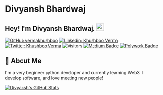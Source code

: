 
# Divyansh Bhardwaj


## Hey! I'm Divyansh Bhardwaj. <img src="https://media.giphy.com/media/hvRJCLFzcasrR4ia7z/giphy.gif" width="25px">

[![GitHub vermakhushboo](https://img.shields.io/github/followers/vermakhushboo?label=follow&style=social)](https://github.com/vermakhushboo)
[![Linkedin: Khushboo Verma](https://img.shields.io/badge/-Khushboo%20Verma-blue?style=flat-square&logo=Linkedin&logoColor=white&link=https://www.linkedin.com/in/verma-khushboo/)](https://www.linkedin.com/in/verma-khushboo/)
[![Twitter: Khushboo Verma](https://img.shields.io/twitter/follow/khushbooverma_?style=social)](https://twitter.com/khushbooverma_)
![Visitors](https://visitor-badge.glitch.me/badge?page_id=vermakhushboo&left_color=gray&right_color=blue)
[![Medium Badge](https://img.shields.io/badge/-@Khushboo%20Verma-black?style=flat-square&labelColor=000000&logo=Medium&link=https://medium.com/@khushboo-verma)](https://medium.com/@khushboo-verma)
[![Polywork Badge](https://img.shields.io/badge/-khushbooverma-orange?style=flat-square&logo=polywork&logoColor=black&link=http://polywork.com/khushbooverma)](http://polywork.com/khushbooverma)

## 🚀 About Me
I'm a very begineer python developer and currently learning Web3.
I develop software, and love meeting new people!


[![Divyansh's GitHub Stats](https://github-readme-stats.vercel.app/api?username=Dbhardwaj99&hide=issues&count_private=true&show_icons=true&theme=calm)](https://github.com/Dbhardwaj99/github-readme-stats)

